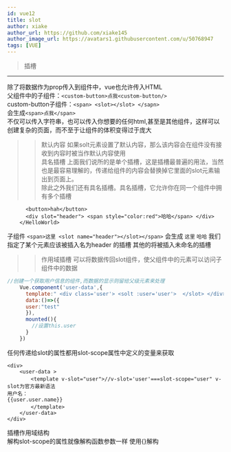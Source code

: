 ```yaml
---
id: vue12
title: slot
author: xiake
author_url: https://github.com/xiake145
author_image_url: https://avatars1.githubusercontent.com/u/50768947
tags: [VUE]
---
```

>插槽
-----------
<!--truncate-->
除了将数据作为prop传入到组件中，vue也允许传入HTML  
父组件中的子组件：`<custom-button>点我<custom-button/>`  
custom-button子组件：`<span> <slot></slot> </sapn>`  
会生成`<span>点我</span>`  
不仅可以传入字符串，也可以传入你想要的任何html,甚至是其他组件，这样可以创建复杂的页面，而不至于让组件的体积变得过于庞大

>>默认内容
如果solt元素设置了默认内容，那么该内容会在组件没有接收到内容时被当作默认内容使用  
>>具名插槽
上面我们说所的是单个插槽，这是插槽最普遍的用法，当然也是最容易理解的，传递给组件的内容会替换掉它里面的slot元素输出到页面上。  
除此之外我们还有具名插槽。具名插槽，它允许你在同一个组件中拥有多个插槽
```<HelloWorld msg="Welcome to Your Vue.js App" :input="input">
      <button>hah</button>
      <div slot="header"> <span style="color:red">哈哈</span> </div>
    </HelloWorld>
```
子组件
`<span>这里 <slot name="header"></slot></span>`
会生成
`这里`
`哈哈`
我们指定了某个元素应该被插入名为header 的插槽 其他的将被插入未命名的插槽  
>>作用域插槽
可以将数据传回slot组件，使父组件中的元素可以访问子组件中的数据  
```js
//创建一个获取用户信息的组件,而数据的显示则留给父级元素来处理
    Vue.component('user-data',{
      template:" <div class='user'> <solt :user='user'>  </slot> </div> ",
      data:()=>({
      user:"test"
      }),
      mounted(){
        //设置this.user
      }
    })
```
任何传递给slot的属性都用slot-scope属性中定义的变量来获取
```
<div>
    <user-data >
　　　　 <template v-slot="user">//v-slot='user'===slot-scope="user" v-slot为官方最新语法        　　
用户名：
{{user.user.name}}
      　</template>
    </user-data>
</div>
```
插槽作用域结构  
解构slot-scope的属性就像解构函数参数一样 使用{}解构